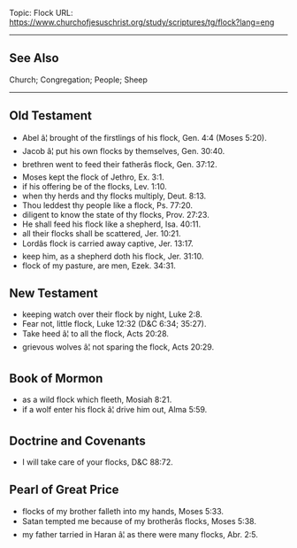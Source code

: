 Topic: Flock
URL: https://www.churchofjesuschrist.org/study/scriptures/tg/flock?lang=eng

---

## See Also

Church; Congregation; People; Sheep

---

## Old Testament

- Abel â¦ brought of the firstlings of his flock, Gen. 4:4 (Moses 5:20).
- Jacob â¦ put his own flocks by themselves, Gen. 30:40.
- brethren went to feed their fatherâs flock, Gen. 37:12.
- Moses kept the flock of Jethro, Ex. 3:1.
- if his offering be of the flocks, Lev. 1:10.
- when thy herds and thy flocks multiply, Deut. 8:13.
- Thou leddest thy people like a flock, Ps. 77:20.
- diligent to know the state of thy flocks, Prov. 27:23.
- He shall feed his flock like a shepherd, Isa. 40:11.
- all their flocks shall be scattered, Jer. 10:21.
- Lordâs flock is carried away captive, Jer. 13:17.
- keep him, as a shepherd doth his flock, Jer. 31:10.
- flock of my pasture, are men, Ezek. 34:31.

## New Testament

- keeping watch over their flock by night, Luke 2:8.
- Fear not, little flock, Luke 12:32 (D&C 6:34; 35:27).
- Take heed â¦ to all the flock, Acts 20:28.
- grievous wolves â¦ not sparing the flock, Acts 20:29.

## Book of Mormon

- as a wild flock which fleeth, Mosiah 8:21.
- if a wolf enter his flock â¦ drive him out, Alma 5:59.

## Doctrine and Covenants

- I will take care of your flocks, D&C 88:72.

## Pearl of Great Price

- flocks of my brother falleth into my hands, Moses 5:33.
- Satan tempted me because of my brotherâs flocks, Moses 5:38.
- my father tarried in Haran â¦ as there were many flocks, Abr. 2:5.

